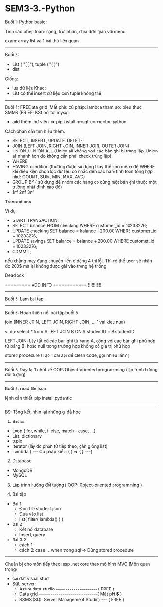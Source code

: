 # SEM3-3.-Python

Buổi 1:
Python basic:

Tính các phép toán: cộng, trừ, nhân, chia đơn giản với menu

exam: array list và 1 vài thứ liên quan

---------------------------------------------

Buổi 2: 
- List ( "[ ]"), tuple ( "( )")
- dist

Giống:
- lưu dữ liệu
Khác:
- List có thể insert dữ liệu còn tuple không thể


---------------------------------------------

Buổi 4:
 FREE ata grid     (Mất phí): cú pháp: lambda tham_so: bieu_thuc  
 SMMS             (FR EE)
 KSt  nối tới mysql:
- add thêm thư viện: => pip install mysql-connector-python

Cách phần cần tìm hiểu thêm:
- SELECT, INSERT, UPDATE, DELETE
- JOIN (LEFT JOIN, RIGHT JOIN, INNER JOIN, OUTER JOIN)
- UNION / UNION ALL (Union all không xoá các bản ghi bị trùng lặp. Union all nhanh hơn do không cần phải check trùng lặp)
- WHERE 
- HAVING condition (thường được sử dụng thay thế cho mệnh đề WHERE khi điều kiện chọn lọc dữ liệu có nhắc đến các hàm tính toán tổng hợp như: COUNT, SUM, MIN, MAX, AVG)
- GROUP BY ( sử dụng để nhóm các hàng có cùng một bản ghi thuộc một trường nhất định nào đó)
- 1nf 2nf 3nf 

Transactions

Ví dụ: 

- START TRANSACTION;
- SELECT balance FROM checking WHERE customer_id = 10233276;
- UPDATE checking SET balance = balance - 200.00 WHERE customer_id = 10233276;
- UPDATE savings  SET balance = balance + 200.00 WHERE customer_id = 10233276;
- COMMIT;

nếu chẳng may đang chuyển tiền ở dòng 4 thì lỗi. Thì có thể user sẽ nhận đc 200$ mà lại không được ghi vào trong hệ thống 

Deadlock

========= ADD INFO ============ !!!!!!!!!!!


---------------------------------------------

Buổi 5: Lam bai tap

---------------------------------------------

Buổi 6: Hoàn thiện nốt bài tập buổi 5

join (INNER JOIN, LEFT JOIN, RIGHT JOIN, ... 1 vai kieu nua)

ví dụ: select * from   A   LEFT JOIN    B   ON   A.studentID = B.studentID

LEFT JOIN: Lấy tất cả các bản ghi từ bảng A, cộng với các bản ghi phù hợp từ bảng B. hoặc null trong trường hợp không có giá trị phù hợp

stored procedure (Tạo 1 cái api để clean code, gọi nhiều lần? )

---------------------------------------------

Buổi 7: 
Dạy lại 1 chút về OOP: Object-oriented programming (lập trình hướng đối tượng)


---------------------------------------------
Buổi 8: read file json

lệnh cần thiết: pip install pydantic


---------------------------------------------
B9: Tổng kết, nhìn lại những gì đẫ học:

1. Basic: 
- Loop ( for, while, if else, match - case, ...)
- List, dictionary
- tuple
- Iterator (lấy đc phần tử tiếp theo, gần giống list)
- Lambda ( --- Cú pháp kiểu: ( ) => { }   ---)

2. Database
- MongoDB
- MySQL

3. Lập trình hướng đối tượng ( OOP: Object-oriented programming ) 

4. Bài tập
- Bài 1: 
    + Đọc file student.json
    + Đưa vào list
    + list( filter( lambda() ) )
- Bài 2:
    + Kết nối database
    + Insert, query
- Bài 3.2
    + cách 1:
    + cách 2: case ... when trong sql 
    => Dùng stored procedure

---------------------------------------------
Chuẩn bị cho môn tiếp theo: asp .net core theo mô hình MVC (Môn quan trọng)
+ cài đặt visual studi 
+ SQL server:
    + Azure data studio --------------------- ( FREE )
    + Data grid ------------------------------( Mất phí 💲 )
    + SSMS (SQL Server Management Studio) --- ( FREE )